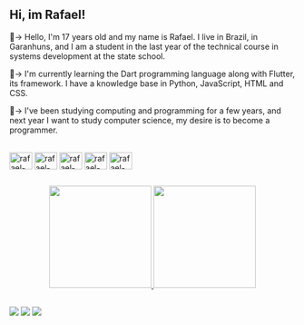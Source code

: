 ## Hi, im Rafael! 

<div>
📌-> Hello, I'm 17 years old and my name is Rafael. I live in Brazil, in Garanhuns, and I am a student in the last year of the technical course in systems development at the state school.
 
 📝-> I'm currently learning the Dart programming language along with Flutter, its framework. I have a knowledge base in Python, JavaScript, HTML and CSS.

🔎-> I've been studying computing and programming for a few years, and next year I want to study computer science, my desire is to become a programmer.
</div><br>
<div style="display: inline_block">
   <img align="center" alt="rafael-python" height="30" width="40" img src="https://cdn.jsdelivr.net/gh/devicons/devicon/icons/python/python-original.svg" />
   <img align="center" alt="rafael-HTML" height="30" width="40" img src="https://cdn.jsdelivr.net/gh/devicons/devicon/icons/html5/html5-original.svg" />
   <img align="center" alt="rafael-CSS" height="30" width="40" img src="https://cdn.jsdelivr.net/gh/devicons/devicon/icons/css3/css3-original.svg" />  
   <img align="center" alt="rafael-CSS" height="30" width="40" img src="https://cdn.jsdelivr.net/gh/devicons/devicon/icons/javascript/javascript-original.svg" />
   <img align="center" alt="rafael-Flutter" height="30" width="40" img src="https://cdn.jsdelivr.net/gh/devicons/devicon/icons/flutter/flutter-original.svg" />
</div>

##

<div align="center">
  <a href="https://github.com/olymis/">
  <img height="180em" src="https://github-readme-stats.vercel.app/api?username=olymis&show_icons=true&theme=radical&include_all_commits=true&count_private=true"/>
  <img height="180em" src="https://github-readme-stats.vercel.app/api/top-langs/?username=olymis&layout=compact&langs_count=7&theme=radical"/>
</div>
  
##
  
<div>
  <a href="ttps://twitter.com/elphisz" target="_blank"><img src="https://img.shields.io/badge/Twitter-1DA1F2?style=for-the-badge&logo=twitter&logoColor=white" target="_blank"></a>
 <a href="https://www.instagram.com/raflopsz_/" target="_blank"><img src="https://img.shields.io/badge/-Instagram-%23E4405F?style=for-the-badge&logo=instagram&logoColor=white" target="_blank"></a>
  <a href="https://www.linkedin.com/in/rafael-lopes-0276b0218/" target="_blank"><img src="https://img.shields.io/badge/-LinkedIn-%230077B5?style=for-the-badge&logo=linkedin&logoColor=white" target="_blank"></a> 
 
 
 
  
</div>
